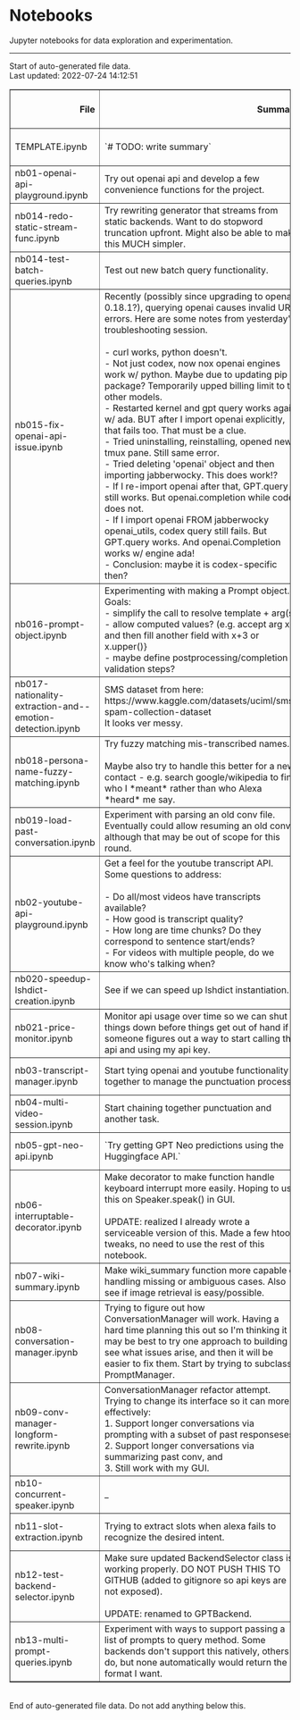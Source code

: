 # Notebooks

Jupyter notebooks for data exploration and experimentation.


---
Start of auto-generated file data.<br/>Last updated: 2022-07-24 14:12:51

<table border="1" class="dataframe">
  <thead>
    <tr style="text-align: right;">
      <th>File</th>
      <th>Summary</th>
      <th>Code Cell Count</th>
      <th>Markdown Cell Count</th>
      <th>Last Modified</th>
      <th>Size</th>
    </tr>
  </thead>
  <tbody>
    <tr>
      <td>TEMPLATE.ipynb</td>
      <td>`# TODO: write summary`</td>
      <td>3</td>
      <td>1</td>
      <td>2021-05-25 21:31:16</td>
      <td>1.30 kb</td>
    </tr>
    <tr>
      <td>nb01-openai-api-playground.ipynb</td>
      <td>Try out openai api and develop a few convenience functions for the project.</td>
      <td>69</td>
      <td>3</td>
      <td>2021-05-08 14:16:31</td>
      <td>53.58 kb</td>
    </tr>
    <tr>
      <td>nb014-redo-static-stream-func.ipynb</td>
      <td>Try rewriting generator that streams from static backends. Want to do stopword truncation upfront. Might also be able to make this MUCH simpler.</td>
      <td>13</td>
      <td>2</td>
      <td>2022-05-09 20:59:57</td>
      <td>15.84 kb</td>
    </tr>
    <tr>
      <td>nb014-test-batch-queries.ipynb</td>
      <td>Test out new batch query functionality.</td>
      <td>25</td>
      <td>4</td>
      <td>2022-04-18 20:48:26</td>
      <td>67.54 kb</td>
    </tr>
    <tr>
      <td>nb015-fix-openai-api-issue.ipynb</td>
      <td>Recently (possibly since upgrading to openai 0.18.1?), querying openai causes invalid URL errors. Here are some notes from yesterday's troubleshooting session.<br/><br/>- curl works, python doesn't.<br/>- Not just codex, now nox openai engines work w/ python. Maybe due to updating pip package? Temporarily upped billing limit to try other models.<br/>- Restarted kernel and gpt query works again w/ ada. BUT after I import openai explicitly, that fails too. That must be a clue.<br/>- Tried uninstalling, reinstalling, opened new tmux pane. Still same error.<br/>- Tried deleting 'openai' object and then importing jabberwocky. This does work!?<br/>- If I re-import openai after that, GPT.query still works. But openai.completion while codex does not.<br/>- If I import openai FROM jabberwocky openai_utils, codex query still fails. But GPT.query works. And openai.Completion works w/ engine ada!<br/>- Conclusion: maybe it is codex-specific then?</td>
      <td>146</td>
      <td>16</td>
      <td>2022-05-09 20:53:26</td>
      <td>1.58 mb</td>
    </tr>
    <tr>
      <td>nb016-prompt-object.ipynb</td>
      <td>Experimenting with making a Prompt object. Goals:<br/>- simplify the call to resolve template + arg(s)<br/>- allow computed values? (e.g. accept arg x and then fill another field with x+3 or x.upper()}<br/>- maybe define postprocessing/completion validation steps?</td>
      <td>65</td>
      <td>7</td>
      <td>2022-05-27 15:41:34</td>
      <td>66.36 kb</td>
    </tr>
    <tr>
      <td>nb017-nationality-extraction-and--emotion-detection.ipynb</td>
      <td>SMS dataset from here:<br/>https://www.kaggle.com/datasets/uciml/sms-spam-collection-dataset<br/>It looks ver messy.</td>
      <td>96</td>
      <td>7</td>
      <td>2022-05-28 17:44:03</td>
      <td>527.64 kb</td>
    </tr>
    <tr>
      <td>nb018-persona-name-fuzzy-matching.ipynb</td>
      <td>Try fuzzy matching mis-transcribed names. <br/><br/>Maybe also try to handle this better for a new contact - e.g. search google/wikipedia to find who I *meant* rather than who Alexa *heard* me say.</td>
      <td>36</td>
      <td>4</td>
      <td>2022-06-08 20:31:55</td>
      <td>104.28 kb</td>
    </tr>
    <tr>
      <td>nb019-load-past-conversation.ipynb</td>
      <td>Experiment with parsing an old conv file. Eventually could allow resuming an old conv, although that may be out of scope for this round.</td>
      <td>20</td>
      <td>2</td>
      <td>2022-06-09 20:33:22</td>
      <td>65.84 kb</td>
    </tr>
    <tr>
      <td>nb02-youtube-api-playground.ipynb</td>
      <td>Get a feel for the youtube transcript API. Some questions to address:<br/><br/>- Do all/most videos have transcripts available?<br/>- How good is transcript quality?<br/>- How long are time chunks? Do they correspond to sentence start/ends?<br/>- For videos with multiple people, do we know who's talking when?</td>
      <td>144</td>
      <td>6</td>
      <td>2021-05-08 14:16:31</td>
      <td>348.91 kb</td>
    </tr>
    <tr>
      <td>nb020-speedup-lshdict-creation.ipynb</td>
      <td>See if we can speed up lshdict instantiation.</td>
      <td>36</td>
      <td>6</td>
      <td>2022-06-19 16:59:18</td>
      <td>53.99 kb</td>
    </tr>
    <tr>
      <td>nb021-price-monitor.ipynb</td>
      <td>Monitor api usage over time so we can shut things down before things get out of hand if someone figures out a way to start calling the api and using my api key.</td>
      <td>24</td>
      <td>3</td>
      <td>2022-06-30 20:41:29</td>
      <td>129.55 kb</td>
    </tr>
    <tr>
      <td>nb03-transcript-manager.ipynb</td>
      <td>Start tying openai and youtube functionality together to manage the punctuation process.</td>
      <td>138</td>
      <td>3</td>
      <td>2021-05-11 20:56:59</td>
      <td>182.56 kb</td>
    </tr>
    <tr>
      <td>nb04-multi-video-session.ipynb</td>
      <td>Start chaining together punctuation and another task.</td>
      <td>20</td>
      <td>1</td>
      <td>2021-05-18 21:19:27</td>
      <td>28.45 kb</td>
    </tr>
    <tr>
      <td>nb05-gpt-neo-api.ipynb</td>
      <td>`Try getting GPT Neo predictions using the Huggingface API.`</td>
      <td>14</td>
      <td>1</td>
      <td>2021-06-07 21:07:19</td>
      <td>18.28 kb</td>
    </tr>
    <tr>
      <td>nb06-interruptable-decorator.ipynb</td>
      <td>Make decorator to make function handle keyboard interrupt more easily. Hoping to use this on Speaker.speak() in GUI.<br/><br/>UPDATE: realized I already wrote a serviceable version of this. Made a few htools tweaks, no need to use the rest of this notebook.</td>
      <td>18</td>
      <td>2</td>
      <td>2021-05-29 18:36:28</td>
      <td>12.41 kb</td>
    </tr>
    <tr>
      <td>nb07-wiki-summary.ipynb</td>
      <td>Make wiki_summary function more capable of handling missing or ambiguous cases. Also see if image retrieval is easy/possible.</td>
      <td>50</td>
      <td>3</td>
      <td>2021-07-04 13:51:04</td>
      <td>48.10 kb</td>
    </tr>
    <tr>
      <td>nb08-conversation-manager.ipynb</td>
      <td>Trying to figure out how ConversationManager will work. Having a hard time planning this out so I'm thinking it may be best to try one approach to building it, see what issues arise, and then it will be easier to fix them. Start by trying to subclass PromptManager.</td>
      <td>56</td>
      <td>4</td>
      <td>2021-06-25 20:41:44</td>
      <td>66.47 kb</td>
    </tr>
    <tr>
      <td>nb09-conv-manager-longform-rewrite.ipynb</td>
      <td>ConversationManager refactor attempt. Trying to change its interface so it can more effectively:<br/>1. Support longer conversations via prompting with a subset of past responseses,<br/>2. Support longer conversations via summarizing past conv, and<br/>3. Still work with my GUI.</td>
      <td>64</td>
      <td>3</td>
      <td>2021-08-04 20:02:18</td>
      <td>92.85 kb</td>
    </tr>
    <tr>
      <td>nb10-concurrent-speaker.ipynb</td>
      <td>_</td>
      <td>36</td>
      <td>4</td>
      <td>2021-08-31 20:28:54</td>
      <td>38.01 kb</td>
    </tr>
    <tr>
      <td>nb11-slot-extraction.ipynb</td>
      <td>Trying to extract slots when alexa fails to recognize the desired intent.</td>
      <td>29</td>
      <td>6</td>
      <td>2022-03-26 14:17:49</td>
      <td>142.44 kb</td>
    </tr>
    <tr>
      <td>nb12-test-backend-selector.ipynb</td>
      <td>Make sure updated BackendSelector class is working properly. DO NOT PUSH THIS TO GITHUB (added to gitignore so api keys are not exposed).<br/><br/>UPDATE: renamed to GPTBackend.</td>
      <td>79</td>
      <td>7</td>
      <td>2022-04-08 21:26:53</td>
      <td>121.99 kb</td>
    </tr>
    <tr>
      <td>nb13-multi-prompt-queries.ipynb</td>
      <td>Experiment with ways to support passing a list of prompts to query method. Some backends don't support this natively, others do, but none automatically would return the format I want.</td>
      <td>136</td>
      <td>7</td>
      <td>2022-04-14 20:43:18</td>
      <td>194.95 kb</td>
    </tr>
  </tbody>
</table>
<br/>End of auto-generated file data. Do not add anything below this.
